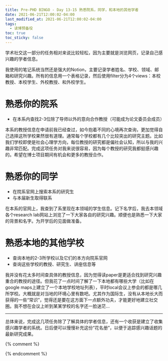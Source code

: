 ```yaml
---
title: Pre-PHD BINGO - Day 13-15 熟悉院系，同学，和本地的其他学者
date: 2021-06-21T12:00:02-04:00
last_modified_at: 2021-06-21T12:00:02-04:00
tags:
  - 读博预备役
toc: true
toc_sticky: false
---
```


学术社交这一部分的任务相对来说比较轻松，因为主要就是浏览网页，记录自己感兴趣的学者信息。

<!--more-->

我使用的笔记系统当然还是强大的Notion，主要记录学者姓名、学校、领域、邮箱和研究兴趣。所有的信息用一个表格记录，然后使用filter分为4个views：本校教授、本校学生、外校教授、和外校学生。

# 熟悉你的院系
- 在本系内查找2-3位除了导师以外的意向合作教授（可能成为论文委员会成员）

本系的教授信息在申请前我已经查过，如今抱着不同的心境再次查询，更加觉得自己选择这所学校果然很有道理。通常每个学校都有几个比较突出的研究主题。比如我们学校即使是社会心理学方向，每位教授的研究都是偏社会认知，所以与我的兴趣非常匹配。完成这项任务对我来说很容易，因为每个教授的研究我都挺感兴趣的。希望在博士项目期间有机会和更多的教授合作。

# 熟悉你的同学
- 在院系官网上搜索本系的研究生
- 与本届新生取得联系

在本系的官网上，我查到了系里现在本领域的学生信息。记下名字后，我去本领域各个research lab网站上浏览了一下大家各自的研究兴趣。顺便也是熟悉一下大家的背景和名字。为开学后的见面做准备。

# 熟悉本地的其他学校
- 查询本地的2-3所学校以及它们的本方向院系官网
- 查询这些学校的教授、研究生、讲座信息等

我并没有花太多时间查具体的教授信息，因为觉得读paper是更适合找到研究兴趣重合的教授的途径。但我花了一点时间了解了一下本地都有哪些大学（比如在google maps上建立了一个本地学校地址列表），平时local会议上参会的都是哪几所学校。大概就是对当地的环境心里有数吧。尤其作为国际生，没有从本地长大而获得的一些“常识”，觉得还是要在这方面下一点额外功夫，才能更好地建立社交圈。我不想在会议上听到某某学校的名字还一脸迷茫…

---
总体来说，完成这几项任务除了了解具体的学者信息，还有一个收获是建立了收集感兴趣学者的系统。日后便可以慢慢补充这份“花名册”，以便于追踪感兴趣话题的最新研究成果。

{% comment %}


{% endcomment %}